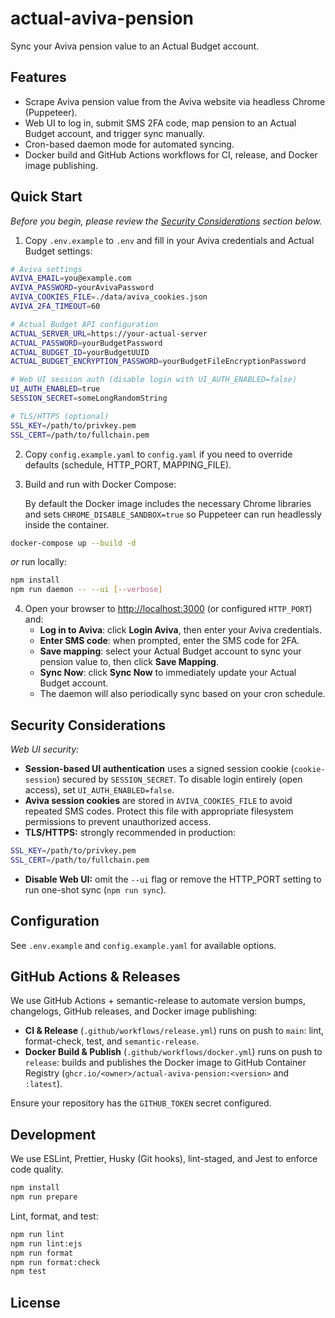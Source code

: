 # actual-aviva-pension

Sync your Aviva pension value to an Actual Budget account.

## Features

- Scrape Aviva pension value from the Aviva website via headless Chrome (Puppeteer).
- Web UI to log in, submit SMS 2FA code, map pension to an Actual Budget account, and trigger sync manually.
- Cron-based daemon mode for automated syncing.
- Docker build and GitHub Actions workflows for CI, release, and Docker image publishing.

## Quick Start

_Before you begin, please review the [Security Considerations](#security-considerations) section below._

1. Copy `.env.example` to `.env` and fill in your Aviva credentials and Actual Budget settings:

```bash
# Aviva settings
AVIVA_EMAIL=you@example.com
AVIVA_PASSWORD=yourAvivaPassword
AVIVA_COOKIES_FILE=./data/aviva_cookies.json
AVIVA_2FA_TIMEOUT=60

# Actual Budget API configuration
ACTUAL_SERVER_URL=https://your-actual-server
ACTUAL_PASSWORD=yourBudgetPassword
ACTUAL_BUDGET_ID=yourBudgetUUID
ACTUAL_BUDGET_ENCRYPTION_PASSWORD=yourBudgetFileEncryptionPassword

# Web UI session auth (disable login with UI_AUTH_ENABLED=false)
UI_AUTH_ENABLED=true
SESSION_SECRET=someLongRandomString

# TLS/HTTPS (optional)
SSL_KEY=/path/to/privkey.pem
SSL_CERT=/path/to/fullchain.pem
```

2. Copy `config.example.yaml` to `config.yaml` if you need to override defaults (schedule, HTTP_PORT, MAPPING_FILE).

3. Build and run with Docker Compose:

   By default the Docker image includes the necessary Chrome libraries and sets `CHROME_DISABLE_SANDBOX=true`
   so Puppeteer can run headlessly inside the container.

```bash
docker-compose up --build -d
```

_or_ run locally:

```bash
npm install
npm run daemon -- --ui [--verbose]
```

4. Open your browser to <http://localhost:3000> (or configured `HTTP_PORT`) and:
   - **Log in to Aviva**: click **Login Aviva**, then enter your Aviva credentials.
   - **Enter SMS code**: when prompted, enter the SMS code for 2FA.
   - **Save mapping**: select your Actual Budget account to sync your pension value to, then click **Save Mapping**.
   - **Sync Now**: click **Sync Now** to immediately update your Actual Budget account.
   - The daemon will also periodically sync based on your cron schedule.

## Security Considerations

_Web UI security:_

- **Session-based UI authentication** uses a signed session cookie (`cookie-session`) secured by `SESSION_SECRET`.
  To disable login entirely (open access), set `UI_AUTH_ENABLED=false`.
- **Aviva session cookies** are stored in `AVIVA_COOKIES_FILE` to avoid repeated SMS codes.
  Protect this file with appropriate filesystem permissions to prevent unauthorized access.
- **TLS/HTTPS:** strongly recommended in production:

```bash
SSL_KEY=/path/to/privkey.pem
SSL_CERT=/path/to/fullchain.pem
```

- **Disable Web UI:** omit the `--ui` flag or remove the HTTP_PORT setting to run one-shot sync (`npm run sync`).

## Configuration

See `.env.example` and `config.example.yaml` for available options.

## GitHub Actions & Releases

We use GitHub Actions + semantic-release to automate version bumps, changelogs, GitHub releases, and Docker image publishing:

- **CI & Release** (`.github/workflows/release.yml`) runs on push to `main`: lint, format-check, test, and `semantic-release`.
- **Docker Build & Publish** (`.github/workflows/docker.yml`) runs on push to `release`: builds and publishes the Docker image to GitHub Container Registry (`ghcr.io/<owner>/actual-aviva-pension:<version>` and `:latest`).

Ensure your repository has the `GITHUB_TOKEN` secret configured.

## Development

We use ESLint, Prettier, Husky (Git hooks), lint-staged, and Jest to enforce code quality.

```bash
npm install
npm run prepare
```

Lint, format, and test:

```bash
npm run lint
npm run lint:ejs
npm run format
npm run format:check
npm test
```

## License

<Add license or disclaimer as needed>
